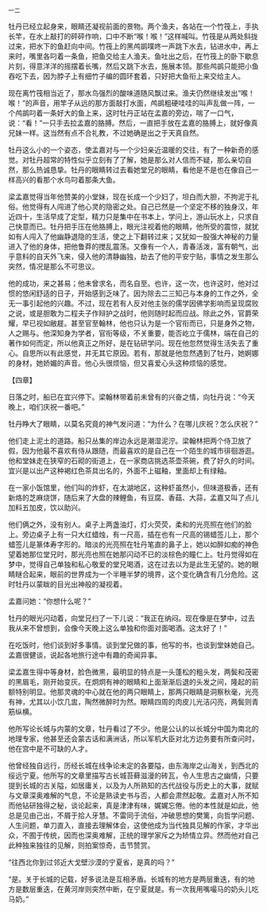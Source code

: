     一二 

   牡丹已经立起身来，眼睛还凝视前面的景物。两个渔夫，各站在一个竹筏上，手执长竿，在水上敲打的砰砰作响，口中不断“喉！喉！”这样喊叫。竹筏是从两处斜拢过来，把水下的鱼赶向中间。竹筏上的黑鸬鹚噗咚一声跳下水去，钻进水中，再上来时，嘴里各叼着一条鱼，把鱼交给主人渔夫。鱼吐出之后，在竹筏上的卧下歇息片刻，得意洋洋的摇摆着长嘴，然后又跳下水去，施展本领。那些鸬鹚只能把小鱼吞吃下去，因为脖子上有细竹子编的圆环套着，只好把大鱼衔上来交给主人。

   现在离竹筏相当近了，那水鸟强烈的酸味道随风飘过来。渔夫仍然继续发出“喉！喉！”的声音，用竿子从远的那方面敲打水面，鸬鹚粗硬哇哇的叫声乱做一阵，一个鸬鹚叼着一条好大的鱼上来，这时牡丹正站在孟嘉的旁边，喘了一口气，说：“看！”一只手去拉孟嘉的胳膊。然后，一直把手放在孟嘉的胳膊上，就好像真兄妹一样。这当然有点不合礼教，不过她确是出之于天真自然。

   牡丹这么小的一个姿态，使孟嘉对与一个少妇亲近温暖的交往，有了一种新奇的感觉。对牡丹超常的特性似乎立刻有了了解，她是那么对人信而不疑，那么亲切自然，那么热诚恳挚。牡丹的眼睛转过去看她堂兄的眼睛，看他是不是也在像自己一样高兴的看那个水鸟叼着那条大鱼。

   梁孟嘉觉得当年他赞美的小堂妹，现在长成一个少妇了，坦白而大胆，不拘泥于礼俗。他觉得有人闯进了他心灵的隐密之处。自己已然是一个坚定不移的独身汉，年近四十，生活早成了定型，精力只是集中在书本上，学问上，游山玩水上，只求自己快意而已。牡丹把手压在他胳膊上，眼光注视着他的眼睛，他所受的震惊，就犹如有人闯入了他幽静退隐的生活，使之上下翻转过来；又犹如一股强大神秘的力量进入了他的身体，把他鲁莽的搅乱震荡。又像有一个人，青春活泼，富有朝气，出乎意料的自天外飞来，侵入他的清静幽独，劫去了他的平安宁贴，事情之发生那么突然，情况是那么不可思议。

   他的成功，来之甚易；他未曾求名，而名自至。也许，这一次，也许这时，他对过惯的悠闲舒适的日子，开始感到乏味了。因为除去二三知己与本身的工作之外，全无一事引起他的兴趣。不过，现在若有人反对他主张的儒学因佛学影响而呈现腐败之说，或是胆敢为二程夫子作辩护之战时，他则随时起而应战。除此之外，官爵荣耀，早已视如敝屣。甚至官至翰林，他也只认为是一个官衔而已，只是身外之物，人之赐与。他深知身为学者，官衔等级，不关重要，能否屹立于儒林，端在自己的著作如何而定，所以他真正之所好，是在钻研学问。现在他忽然觉得生活失去了重心。自思所以有此感觉，并无其它原因。若有，那就是他忽然遇到了牡丹，她婀娜的身材，她娇媚的声音。他心头很烦恼，但又喜爱心头这种烦恼的感觉。

   【四章】

   日落之时，船已在宜兴停下。梁翰林带着前未曾有的兴奋之情，向牡丹说：“今天晚上，咱们庆祝一番吧。”

   牡丹睁大了眼睛，以莫名究竟的神气发问道：“为什么？在哪儿庆祝？怎么庆祝？”

   他们走上泥土的道路。船只丛集的岸边永远是潮湿泥泞。梁翰林把两个侍卫放了假，因为他最不喜欢有侍从跟随，而最喜欢的是自己在一个陌生的城市徘徊游逛。他和堂妹走在狭窄的石砌的街道上，在一家商店挑选茶壶茶碗，费了好久的时间。宜兴是以出产这种褐红色茶具出名的，外面不上磁釉，里面却上有绿釉。

   在一家小饭馆里，他们叫的炸虾，在太湖地区，这种虾虽然小，但味道极香，还有新烙的芝麻烧饼，随后来了大盘的辣鲤鱼，有豆腐、香菇、大蒜，孟嘉又叫了点儿加料五加皮，饮以助兴。

   他们俩之外，没有别人。桌子上两盏油灯，灯火荧荧，柔和的光亮照在他们的脸上。旁边桌子上有一只大红蜡烛，有一尺高，插在也有一尺高的锡蜡签儿上，那个蜡签儿是篆体寿字形的。暗淡的光亮照在牡丹笔直的鼻子上，她以如醉如痴的神色望着她那位堂兄时，那光亮也照在她那闪动不已的淡棕色的瞳仁上。牡丹觉得如在梦中，觉得自己单独和私心敬爱的堂兄喝酒，这在过去以为是此生无望的。她的眼睛瞇合起来，眼前的世界成为一个半睡半梦的境界，这个变化确含有几分危险。这时牡丹以蒙眬的目光出神般的凝视着。

   孟嘉问她：“你想什么呢？”

   牡丹的眼光闪动着，向堂兄扫了一下儿说：“我正在纳闷。现在像是在梦中，过去我从来不曾想到，会像今天晚上这么单独和你面对面喝酒。这太好了！”

   在吃饭时，他们谈到好多事情。谈到堂兄做的事，他写的书，也谈到堂妹她自己。孟嘉很健谈，说起各地旅行途中有趣的奇闻异事。

   梁孟嘉生得中等身材，脸色微黑，最明显的特点是一头蓬松的粗头发，两鬓和茂密的黑眉毛，刚开始变灰。在炯炯有神的眼睛和上面渐渐后退的头发之间，隆起的前额特别明显。他那灵魂的中心就在他的两只眼睛上，那两只眼睛是洞察秋毫，光亮有神，尤其以小饮几盅，陶然微醉时为然。眼睛四周的肉皮儿光洁闪亮，两鬓则青筋纵横。

   他所写论长城与内蒙的文章，牡丹看过了不少。他是公认的以长城分中国为南北的地理专家，他甚至还会蒙古话和满洲话，所以军机大臣对北方边务要有所查问时，他在宫中是不可缺的人才。

   他曾经独自远行，历经长城在线争论未定的各要隘，由东海岸之山海关，到西北的绥远宁夏。他所写的文章里描写古长城苔藓滋漫的砖瓦，令人生思古之幽情，只要提到长城的古关隘，如居庸关，以及为人所熟知的古代战役与历史上的大事，就赋与文章深奥难解的气息，不论是熟读史书与否，人都会肃然起敬。孟嘉对人所不知而他钻研独得之秘，谈论起来，真是津津有味，娓娓忘倦。他的本性就是如此，他总是见由己出，不屑于拾人牙慧。不雷同于流俗，冲破思想的樊篱，向哲学问题、人生问题，单刀直入，直接去理解体会，这使他成为当代独具见解的作家，才华出众，不囿于传统，因而也深奥难解，正统的理学家斥之为矫情立异。然而他对自己此种独来独往的见解，则拍案惊奇，击节赞赏。

   “往西北你到过邻近大戈壁沙漠的宁夏省，是真的吗？”

   “是。关于长城的记载，好多说法是互相矛盾。长城有的地方是两层重迭，有的地方是数层重迭，在黄河岸则突然中断，在宁夏就是。有一次我用嘴嘬马的奶头儿吃马奶。”

